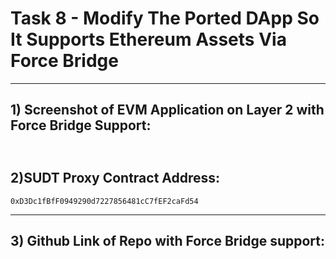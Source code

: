 # Task 8 -  Modify The Ported DApp So It Supports Ethereum Assets Via Force Bridge
---
## 1) Screenshot of EVM Application on Layer 2 with Force Bridge Support:
![]()
---
## 2)SUDT Proxy Contract Address:
```
0xD3Dc1fBfF0949290d7227856481cC7fEF2caFd54
```
---
## 3) Github Link of Repo with Force Bridge support:
